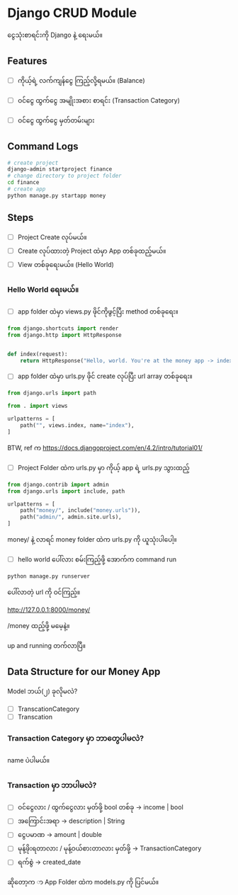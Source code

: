 # Django CRUD Module

ငွေသုံးစာရင်းကို Django နဲ့ ရေးမယ်။

## Features

- [ ] ကိုယ့်ရဲ့ လက်ကျန်ငွေ ကြည့်လို့ရမယ်။ (Balance)
- [ ] ဝင်ငွေ ထွက်ငွေ အမျိုးအစား စာရင်း (Transaction Category)
- [ ] ဝင်ငွေ ထွက်ငွေ မှတ်တမ်းများ


## Command Logs
```bash
# create project
django-admin startproject finance
# change directory to project folder
cd finance
# create app
python manage.py startapp money
```


## Steps

- [ ] Project Create လုပ်မယ်။
- [ ] Create လုပ်ထားတဲ့ Project ထဲမှာ App တစ်ခုထည့်မယ်။
- [ ] View တစ်ခုရေးမယ်။​ (Hello World)

### Hello World ရေးမယ်။

- [ ] app folder ထဲမှာ views.py ဖိုင်ကိုဖွင့်ပြီး method တစ်ခုရေး။

```python
from django.shortcuts import render
from django.http import HttpResponse


def index(request):
    return HttpResponse("Hello, world. You're at the money app -> index method")
```

- [ ] app folder ထဲမှာ urls.py ဖိုင် create လုပ်ပြီး url array တစ်ခုရေး။

```python
from django.urls import path

from . import views

urlpatterns = [
    path("", views.index, name="index"),
]
```

BTW, ref က https://docs.djangoproject.com/en/4.2/intro/tutorial01/

- [ ] Project Folder ထဲက urls.py မှာ ကိုယ့် app ရဲ့ urls.py သွားထည့်

```python
from django.contrib import admin
from django.urls import include, path

urlpatterns = [
    path("money/", include("money.urls")),
    path("admin/", admin.site.urls),
]
```

money/ နဲ့ လာရင် money folder ထဲက urls.py ကို ယူသုံးပါပေါ့။

- [ ] hello world ပေါ်လား စမ်းကြည့်ဖို့ အောက်က command run

```bash
python manage.py runserver
```

ပေါ်လာတဲ့ url ကို ဝင်ကြည့်။

http://127.0.0.1:8000/money/

/money  ထည့်ဖို့ မမေ့နဲ့။

up and running တက်လာပြီ။


## Data Structure for our Money App

Model ဘယ်(၂) ခုလိုမလဲ?

- [ ] TranscationCategory
- [ ] Transcation

### Transaction Category မှာ ဘာတွေပါမလဲ?

name ပဲ​ပါမယ်။

### Transaction မှာ ဘာပါမလဲ?

- [ ] ဝင်ငွေလား / ထွက်ငွေလား မှတ်ဖို့ bool တစ်ခု -> income | bool
- [ ] အကြောင်းအရာ -> description | String
- [ ] ငွေပမာဏ -> amount | double
- [ ] မုန့်ဖိုးရတာလား / မုန့်ဝယ်စားတာလား မှတ်ဖို့ -> TransactionCategory
- [ ] ရက်စွဲ -> created_date

ဆိုတော့က ာ App Folder ထဲက models.py ကို ပြင်မယ်။

```python


```


